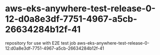 # aws-eks-anywhere-test-release-0-12-d0a8e3df-7751-4967-a5cb-26634284b12f-41
repository for use with E2E test job aws-eks-anywhere-test-release-0-12:d0a8e3df-7751-4967-a5cb-26634284b12f-41

